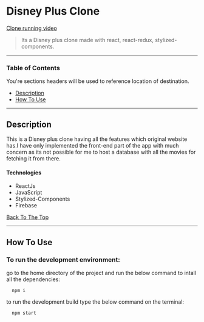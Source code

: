 # Disney Plus Clone

[Clone running video](https://user-images.githubusercontent.com/53307443/122673992-de7ca900-d1f0-11eb-884d-3a49694251c0.mp4)

> Its a Disney plus clone made with react, react-redux, stylized-components.

---

### Table of Contents
You're sections headers will be used to reference location of destination.

- [Description](#description)
- [How To Use](#how-to-use)

---

## Description

This is a Disney plus clone having all the features which original website has.I have only implemented the front-end part of the app with much concern as its not possible for me to host a database with all the movies for fetching it from there.

#### Technologies

- ReactJs
- JavaScript
- Stylized-Components
- Firebase

[Back To The Top](#disney-plus-clone)

---

## How To Use

### To run the development environment:

go to the home directory of the project and run the below command to intall all the dependencies:
```
  npm i
```

to run the development build type the below command on the terminal:
```
  npm start
```





